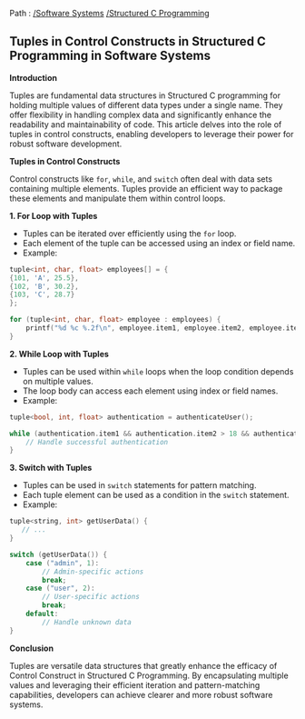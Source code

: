 Path : [/Software Systems](../../index.md) [/Structured C Programming](../index.md)
## Tuples in Control Constructs in Structured C Programming in Software Systems

**Introduction**

Tuples are fundamental data structures in Structured C programming for holding multiple values of different data types under a single name. They offer flexibility in handling complex data and significantly enhance the readability and maintainability of code. This article delves into the role of tuples in control constructs, enabling developers to leverage their power for robust software development.

**Tuples in Control Constructs**

Control constructs like `for`, `while`, and `switch` often deal with data sets containing multiple elements. Tuples provide an efficient way to package these elements and manipulate them within control loops.

**1. For Loop with Tuples**

- Tuples can be iterated over efficiently using the `for` loop.
- Each element of the tuple can be accessed using an index or field name.
- Example: 
```C
tuple<int, char, float> employees[] = {
{101, 'A', 25.5},
{102, 'B', 30.2},
{103, 'C', 28.7}
};

for (tuple<int, char, float> employee : employees) {
    printf("%d %c %.2f\n", employee.item1, employee.item2, employee.item3);
}
```

**2. While Loop with Tuples**

- Tuples can be used within `while` loops when the loop condition depends on multiple values.
- The loop body can access each element using index or field names.
- Example:
```C
tuple<bool, int, float> authentication = authenticateUser();

while (authentication.item1 && authentication.item2 > 18 && authentication.item3 < 0.5) {
    // Handle successful authentication
}
```

**3. Switch with Tuples**

- Tuples can be used in `switch` statements for pattern matching.
- Each tuple element can be used as a condition in the `switch` statement.
- Example:
```C
tuple<string, int> getUserData() {
   // ...
}

switch (getUserData()) {
    case ("admin", 1):
        // Admin-specific actions
        break;
    case ("user", 2):
        // User-specific actions
        break;
    default:
        // Handle unknown data
}
```

**Conclusion**

Tuples are versatile data structures that greatly enhance the efficacy of Control Construct in Structured C Programming. By encapsulating multiple values and leveraging their efficient iteration and pattern-matching capabilities, developers can achieve clearer and more robust software systems.
